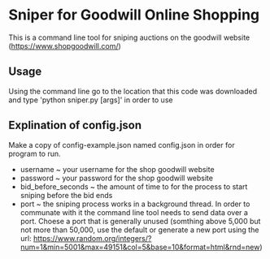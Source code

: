 # Sniper for Goodwill Online Shopping

This is a command line tool for sniping auctions on the goodwill website (https://www.shopgoodwill.com/)

## Usage

Using the command line go to the location that this code was downloaded and type 'python sniper.py [args]' in order to use

## Explination of config.json

Make a copy of config-example.json named config.json in order for program to run.

* username ~ your username for the shop goodwill website
* password ~ your password for the shop goodwill website
* bid_before_seconds ~ the amount of time to for the process to start sniping before the bid ends
* port ~ the sniping process works in a background thread. In order to communate with it the command line tool needs to send data over a port. Choese a port that is generally unused (somthing above 5,000 but not more than 50,000, use the default or generate a new port using the url: https://www.random.org/integers/?num=1&min=5001&max=49151&col=5&base=10&format=html&rnd=new)
